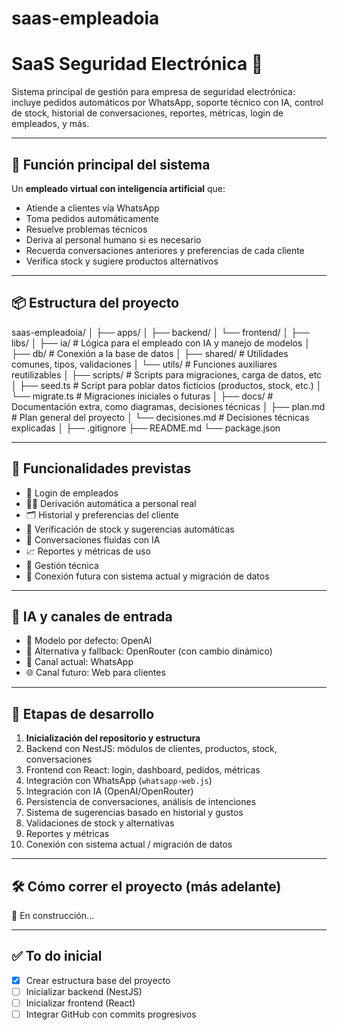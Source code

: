 # saas-empleadoia

# SaaS Seguridad Electrónica 🚨

Sistema principal de gestión para empresa de seguridad electrónica: incluye pedidos automáticos por WhatsApp, soporte técnico con IA, control de stock, historial de conversaciones, reportes, métricas, login de empleados, y más.

---

## 🧠 Función principal del sistema

Un **empleado virtual con inteligencia artificial** que:
- Atiende a clientes vía WhatsApp
- Toma pedidos automáticamente
- Resuelve problemas técnicos
- Deriva al personal humano si es necesario
- Recuerda conversaciones anteriores y preferencias de cada cliente
- Verifica stock y sugiere productos alternativos

---

## 📦 Estructura del proyecto

saas-empleadoia/
│
├── apps/
│   ├── backend/
│   └── frontend/
│
├── libs/
│   ├── ia/                  # Lógica para el empleado con IA y manejo de modelos
│   ├── db/                  # Conexión a la base de datos
│   ├── shared/              # Utilidades comunes, tipos, validaciones
│   └── utils/               # Funciones auxiliares reutilizables
│
├── scripts/                 # Scripts para migraciones, carga de datos, etc
│   ├── seed.ts              # Script para poblar datos ficticios (productos, stock, etc.)
│   └── migrate.ts           # Migraciones iniciales o futuras
│
├── docs/                    # Documentación extra, como diagramas, decisiones técnicas
│   ├── plan.md              # Plan general del proyecto
│   └── decisiones.md        # Decisiones técnicas explicadas
│
├── .gitignore
├── README.md
└── package.json

---

## 🚀 Funcionalidades previstas

- 🔐 Login de empleados
- 🧑‍💼 Derivación automática a personal real
- 🗂️ Historial y preferencias del cliente
- 🛒 Verificación de stock y sugerencias automáticas
- 💬 Conversaciones fluidas con IA
- 📈 Reportes y métricas de uso
- 🔧 Gestión técnica
- 📄 Conexión futura con sistema actual y migración de datos

---

## 🧠 IA y canales de entrada

- 🤖 Modelo por defecto: OpenAI
- 🔁 Alternativa y fallback: OpenRouter (con cambio dinámico)
- 📱 Canal actual: WhatsApp
- 🌐 Canal futuro: Web para clientes

---

## 📅 Etapas de desarrollo

1. **Inicialización del repositorio y estructura**
2. Backend con NestJS: módulos de clientes, productos, stock, conversaciones
3. Frontend con React: login, dashboard, pedidos, métricas
4. Integración con WhatsApp (`whatsapp-web.js`)
5. Integración con IA (OpenAI/OpenRouter)
6. Persistencia de conversaciones, análisis de intenciones
7. Sistema de sugerencias basado en historial y gustos
8. Validaciones de stock y alternativas
9. Reportes y métricas
10. Conexión con sistema actual / migración de datos

---

## 🛠️ Cómo correr el proyecto (más adelante)
🚧 En construcción…

---

## ✅ To do inicial

- [x] Crear estructura base del proyecto
- [ ] Inicializar backend (NestJS)
- [ ] Inicializar frontend (React)
- [ ] Integrar GitHub con commits progresivos

